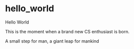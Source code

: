 # hello_world

Hello World 

This is the moment when a brand new CS enthusiast is born. 

A small step for man, a giant leap for mankind
